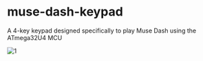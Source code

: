 ﻿# muse-dash-keypad
A 4-key keypad designed specifically to play Muse Dash using the ATmega32U4 MCU

![1](https://github.com/user-attachments/assets/9a9f8745-2e5d-455d-9354-aab91d2c7363)



